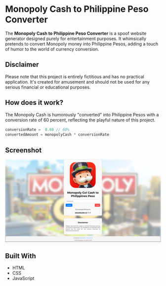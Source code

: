 # Monopoly Cash to Philippine Peso Converter
The <b>Monopoly Cash to Philippine Peso Converter</b> is a spoof website generator designed purely for entertainment purposes. It whimsically pretends to convert Monopoly money into Philippine Pesos, adding a touch of humor to the world of currency conversion.

## Disclaimer
Please note that this project is entirely fictitious and has no practical application. It's created for amusement and should not be used for any serious financial or educational purposes.

## How does it work?
The Monopoly Cash is humorously "converted" into Philippine Pesos with a conversion rate of 60 percent, reflecting the playful nature of this project.

```javascript
conversionRate =  0.60 // 60%
convertedAmount = monopolyCash * conversionRate
```

## Screenshot
<p align="center">
    <img src="assets/readme-screenshots/converter_picture3.png" alt="Monopoly Go Logo">
</p>

## Built With
* HTML
* CSS
* JavaScript
